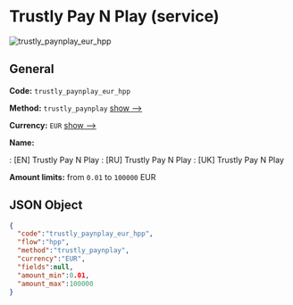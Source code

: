 
# Trustly Pay N Play (service) 
![trustly_paynplay_eur_hpp](https://static.openfintech.io/payment_methods/trustly_paynplay_eur_hpp/logo.svg?w=400&c=v0.59.26#w200)  

## General 
 
**Code:** `trustly_paynplay_eur_hpp` 
 
**Method:** `trustly_paynplay` 
 [show -->](/payment-methods/trustly_paynplay/) 
 
**Currency:** `EUR` [show -->](/currencies/EUR/) 
 
**Name:** 
 
:	[EN] Trustly Pay N Play 
:	[RU] Trustly Pay N Play 
:	[UK] Trustly Pay N Play 
 
**Amount limits:** from `0.01` to `100000` EUR 

## JSON Object 

```json
{
  "code":"trustly_paynplay_eur_hpp",
  "flow":"hpp",
  "method":"trustly_paynplay",
  "currency":"EUR",
  "fields":null,
  "amount_min":0.01,
  "amount_max":100000
}
```  
